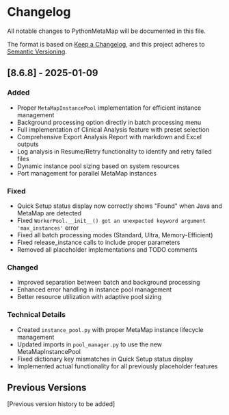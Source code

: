 # Changelog

All notable changes to PythonMetaMap will be documented in this file.

The format is based on [Keep a Changelog](https://keepachangelog.com/en/1.0.0/),
and this project adheres to [Semantic Versioning](https://semver.org/spec/v2.0.0.html).

## [8.6.8] - 2025-01-09

### Added
- Proper `MetaMapInstancePool` implementation for efficient instance management
- Background processing option directly in batch processing menu
- Full implementation of Clinical Analysis feature with preset selection
- Comprehensive Export Analysis Report with markdown and Excel outputs
- Log analysis in Resume/Retry functionality to identify and retry failed files
- Dynamic instance pool sizing based on system resources
- Port management for parallel MetaMap instances

### Fixed
- Quick Setup status display now correctly shows "Found" when Java and MetaMap are detected
- Fixed `WorkerPool.__init__() got an unexpected keyword argument 'max_instances'` error
- Fixed all batch processing modes (Standard, Ultra, Memory-Efficient)
- Fixed release_instance calls to include proper parameters
- Removed all placeholder implementations and TODO comments

### Changed
- Improved separation between batch and background processing
- Enhanced error handling in instance pool management
- Better resource utilization with adaptive pool sizing

### Technical Details
- Created `instance_pool.py` with proper MetaMap instance lifecycle management
- Updated imports in `pool_manager.py` to use the new MetaMapInstancePool
- Fixed dictionary key mismatches in Quick Setup status display
- Implemented actual functionality for all previously placeholder features

## Previous Versions

[Previous version history to be added]